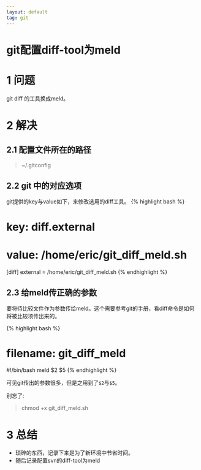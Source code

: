 ```yaml
---
layout: default
tag: git
---
```


git配置diff-tool为meld
=====

1 问题
====

git diff 的工具换成meld。

2 解决
====

2.1 配置文件所在的路径
------------------

> ~/.gitconfig

2.2 git 中的对应选项
----------------

git提供的key与value如下，来修改选用的diff工具。
{% highlight bash %}	
# key: diff.external
# value: /home/eric/git_diff_meld.sh
[diff]
	external = /home/eric/git_diff_meld.sh
{% endhighlight %}

2.3 给meld传正确的参数
------------------
要将待比较文件作为参数传给meld。这个需要参考git的手册，看diff命令是如何将被比较项传出来的。

{% highlight bash %}
# filename: git_diff_meld
#!/bin/bash
meld $2 $5
{% endhighlight %}

可见git传出的参数很多，但是之用到了`$2`与`$5`。

别忘了:
> chmod +x git_diff_meld.sh

3 总结
====

- 琐碎的东西，记录下来是为了新环境中节省时间。
- 随后记录配置svn的diff-tool为meld

